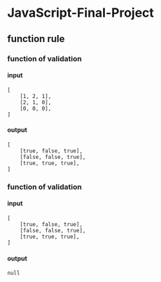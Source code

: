 # JavaScript-Final-Project

## function rule
### function of validation
#### input
```
[
    [1, 2, 1],
    [2, 1, 0],
    [0, 0, 0],
]
```

#### output
```
[
    [true, false, true],
    [false, false, true],
    [true, true, true],
]
```

### function of validation
#### input
```
[
    [true, false, true],
    [false, false, true],
    [true, true, true],
]
```

#### output
```
null
```